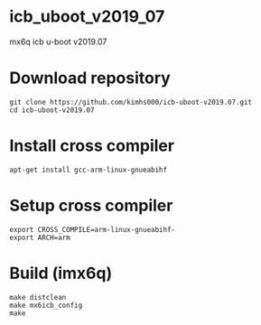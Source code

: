 # icb_uboot_v2019_07
mx6q icb u-boot v2019.07 

# Download repository
    git clone https://github.com/kimhs000/icb-uboot-v2019.07.git
    cd icb-uboot-v2019.07

# Install cross compiler
    apt-get install gcc-arm-linux-gnueabihf

# Setup cross compiler
    export CROSS_COMPILE=arm-linux-gnueabihf-
    export ARCH=arm

# Build (imx6q)
    make distclean
    make mx6icb_config
    make


